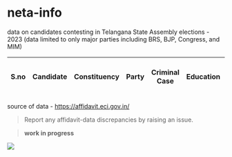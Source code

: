 # neta-info
data on candidates contesting in Telangana State Assembly elections - 2023 (data limited to only major parties including BRS, BJP, Congress, and MIM)


| S.no | Candidate | Constituency | Party | Criminal Case | Education | Total Assets (in Rupees) | Liabilities | Spouse Assets (in rupees) | Spouse Liabilities (in rupees) | pan card |
|---|---|---|---|---|---|---|---|---|---|---|

source of data - https://affidavit.eci.gov.in/

>Report any affidavit-data discrepancies by raising an issue.


>**work in progress**

<img src="https://i.imgur.com/3j30RTo.png">

